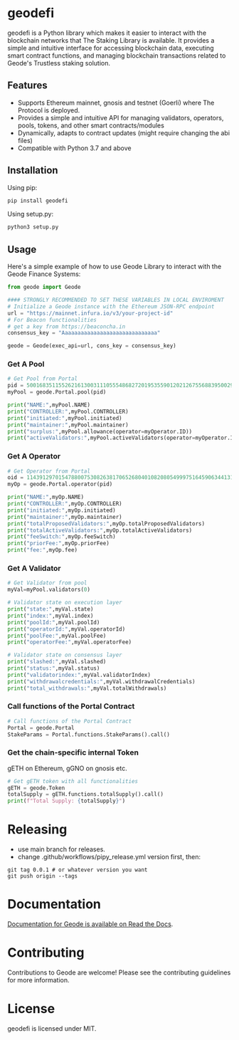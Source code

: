 # geodefi

geodefi is a Python library which makes it easier to interact with the blockchain networks that The Staking Library is available.
It provides a simple and intuitive interface for accessing blockchain data, executing smart contract functions, and managing blockchain transactions related to Geode's Trustless staking solution.

## Features

- Supports Ethereum mainnet, gnosis and testnet (Goerli) where The Protocol is deployed.
- Provides a simple and intuitive API for managing validators, operators, pools, tokens, and other smart contracts/modules
- Dynamically, adapts to contract updates (might require changing the abi files)
- Compatible with Python 3.7 and above

## Installation

Using pip:

```sh
pip install geodefi
```

Using setup.py:

```sh
python3 setup.py
```

## Usage

Here's a simple example of how to use Geode Library to interact with the Geode Finance Systems:

```python
from geode import Geode

#### STRONGLY RECOMMENDED TO SET THESE VARIABLES IN LOCAL ENVIROMENT
# Initialize a Geode instance with the Ethereum JSON-RPC endpoint
url = "https://mainnet.infura.io/v3/your-project-id"
# For Beacon functionalities
# get a key from https://beaconcha.in
consensus_key = "Aaaaaaaaaaaaaaaaaaaaaaaaaaaaaa"

geode = Geode(exec_api=url, cons_key = consensus_key)
```

### Get A Pool

```python
# Get Pool from Portal
pid = 50016835115526216130031110555486827201953559012021267556883950029143900999178
myPool = geode.Portal.pool(pid)

print("NAME:",myPool.NAME)
print("CONTROLLER:",myPool.CONTROLLER)
print("initiated:",myPool.initiated)
print("maintainer:",myPool.maintainer)
print("surplus:",myPool.allowance(operator=myOperator.ID))
print("activeValidators:",myPool.activeValidators(operator=myOperator.ID))
```

### Get A Operator

```python
# Get Operator from Portal
oid = 114391297015478800753082638170652680401082080549997516459063441314156612391510
myOp = geode.Portal.operator(pid)

print("NAME:",myOp.NAME)
print("CONTROLLER:",myOp.CONTROLLER)
print("initiated:",myOp.initiated)
print("maintainer:",myOp.maintainer)
print("totalProposedValidators:",myOp.totalProposedValidators)
print("totalActiveValidators:",myOp.totalActiveValidators)
print("feeSwitch:",myOp.feeSwitch)
print("priorFee:",myOp.priorFee)
print("fee:",myOp.fee)
```

### Get A Validator

```python
# Get Validator from pool
myVal=myPool.validators(0)

# Validator state on execution layer
print("state:",myVal.state)
print("index:",myVal.index)
print("poolId:",myVal.poolId)
print("operatorId:",myVal.operatorId)
print("poolFee:",myVal.poolFee)
print("operatorFee:",myVal.operatorFee)

# Validator state on consensus layer
print("slashed:",myVal.slashed)
print("status:",myVal.status)
print("validatorindex:",myVal.validatorIndex)
print("withdrawalcredentials:",myVal.withdrawalCredentials)
print("total_withdrawals:",myVal.totalWithdrawals)
```

### Call functions of the Portal Contract

```python
# Call functions of the Portal Contract
Portal = geode.Portal
StakeParams = Portal.functions.StakeParams().call()
```

### Get the chain-specific internal Token

gETH on Ethereum, gGNO on gnosis etc.

```python
# Get gETH token with all functionalities
gETH = geode.Token
totalSupply = gETH.functions.totalSupply().call()
print(f"Total Supply: {totalSupply}")
```

# Releasing

- use main branch for releases.
- change .github/workflows/pipy_release.yml version first, then:

```
git tag 0.0.1 # or whatever version you want 
git push origin --tags
```

# Documentation

[Documentation for Geode is available on Read the Docs](https://sdk.geode.fi).

# Contributing

Contributions to Geode are welcome! Please see the contributing guidelines for more information.

# License

geodefi is licensed under MIT.
